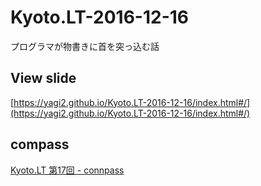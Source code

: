 # Kyoto.LT-2016-12-16
プログラマが物書きに首を突っ込む話

## View slide
[https://yagi2.github.io/Kyoto.LT-2016-12-16/index.html#/](https://yagi2.github.io/Kyoto.LT-2016-12-16/index.html#/)

## compass
[Kyoto.LT 第17回 - connpass](https://kyotolt.connpass.com/event/46248/)